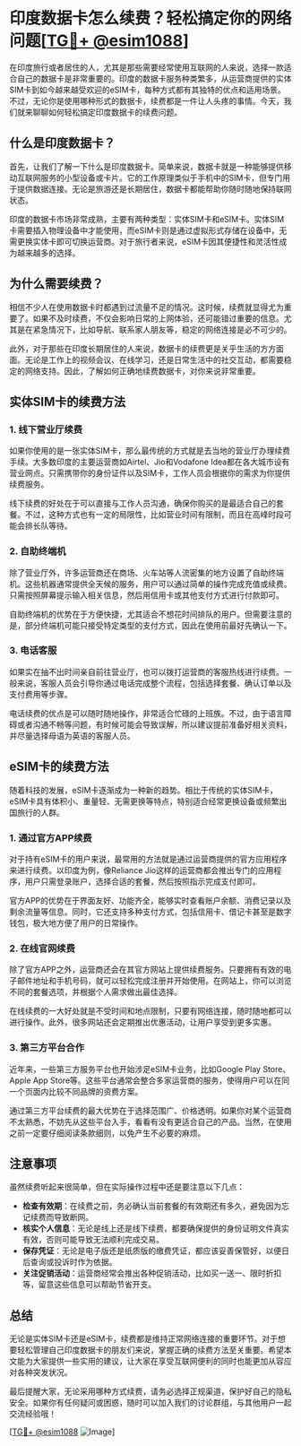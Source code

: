 # 印度数据卡怎么续费？轻松搞定你的网络问题[[TG💪+ @esim1088](https://t.me/s/esim1088)]

在印度旅行或者居住的人，尤其是那些需要经常使用互联网的人来说，选择一款适合自己的数据卡是非常重要的。印度的数据卡服务种类繁多，从运营商提供的实体SIM卡到如今越来越受欢迎的eSIM卡，每种方式都有其独特的优点和适用场景。不过，无论你是使用哪种形式的数据卡，续费都是一件让人头疼的事情。今天，我们就来聊聊如何轻松搞定印度数据卡的续费问题。

## 什么是印度数据卡？

首先，让我们了解一下什么是印度数据卡。简单来说，数据卡就是一种能够提供移动互联网服务的小型设备或卡片。它的工作原理类似于手机中的SIM卡，但专门用于提供数据连接。无论是旅游还是长期居住，数据卡都能帮助你随时随地保持联网状态。

印度的数据卡市场非常成熟，主要有两种类型：实体SIM卡和eSIM卡。实体SIM卡需要插入物理设备中才能使用，而eSIM卡则是通过虚拟形式存储在设备中，无需更换实体卡即可切换运营商。对于旅行者来说，eSIM卡因其便捷性和灵活性成为越来越多的选择。

## 为什么需要续费？

相信不少人在使用数据卡时都遇到过流量不足的情况。这时候，续费就显得尤为重要了。如果不及时续费，不仅会影响日常的上网体验，还可能错过重要的信息。尤其是在紧急情况下，比如导航、联系家人朋友等，稳定的网络连接是必不可少的。

此外，对于那些在印度长期居住的人来说，数据卡的续费更是关乎生活的方方面面。无论是工作上的视频会议、在线学习，还是日常生活中的社交互动，都需要稳定的网络支持。因此，了解如何正确地续费数据卡，对你来说非常重要。

## 实体SIM卡的续费方法

### 1. 线下营业厅续费

如果你使用的是一张实体SIM卡，那么最传统的方式就是去当地的营业厅办理续费手续。大多数印度的主要运营商如Airtel、Jio和Vodafone Idea都在各大城市设有营业网点。只需携带你的身份证件以及SIM卡，工作人员会根据你的需求为你提供续费服务。

线下续费的好处在于可以直接与工作人员沟通，确保你购买的是最适合自己的套餐。不过，这种方式也有一定的局限性，比如营业时间有限制，而且在高峰时段可能会排长队等待。

### 2. 自助终端机

除了营业厅外，许多运营商还在商场、火车站等人流密集的地方设置了自助终端机。这些机器通常提供全天候的服务，用户可以通过简单的操作完成充值或续费。只需按照屏幕提示输入相关信息，然后用信用卡或其他支付方式进行付款即可。

自助终端机的优势在于方便快捷，尤其适合不想花时间排队的用户。但需要注意的是，部分终端机可能只接受特定类型的支付方式，因此在使用前最好先确认一下。

### 3. 电话客服

如果实在抽不出时间亲自前往营业厅，也可以拨打运营商的客服热线进行续费。一般来说，客服人员会引导你通过电话完成整个流程，包括选择套餐、确认订单以及支付费用等步骤。

电话续费的优点是可以随时随地操作，非常适合忙碌的上班族。不过，由于语言障碍或者沟通不畅等问题，有时候可能会导致误解，所以建议提前准备好相关资料，并尽量选择母语为英语的客服人员。

## eSIM卡的续费方法

随着科技的发展，eSIM卡逐渐成为一种新的趋势。相比于传统的实体SIM卡，eSIM卡具有体积小、重量轻、无需更换等特点，特别适合经常更换设备或频繁出国旅行的人群。

### 1. 通过官方APP续费

对于持有eSIM卡的用户来说，最常用的方法就是通过运营商提供的官方应用程序来进行续费。以印度为例，像Reliance Jio这样的运营商都会推出专门的应用程序，用户只需登录账户，选择合适的套餐，然后按照指示完成支付即可。

官方APP的优势在于界面友好、功能齐全，能够实时查看账户余额、消费记录以及剩余流量等信息。同时，它还支持多种支付方式，包括信用卡、借记卡甚至是数字钱包，极大地方便了用户的日常操作。

### 2. 在线官网续费

除了官方APP之外，运营商还会在其官方网站上提供续费服务。只要拥有有效的电子邮件地址和手机号码，就可以轻松完成注册并开始使用。在网站上，你可以浏览不同的套餐选项，并根据个人需求做出最佳选择。

在线续费的一大好处就是不受时间和地点限制，只要有网络连接，随时随地都可以进行操作。此外，很多网站还会定期推出优惠活动，让用户享受到更多实惠。

### 3. 第三方平台合作

近年来，一些第三方服务平台也开始涉足eSIM卡业务，比如Google Play Store、Apple App Store等。这些平台通常会整合多家运营商的服务，使得用户可以在同一个页面内比较不同品牌的资费方案。

通过第三方平台续费的最大优势在于选择范围广、价格透明。如果你对某个运营商不太熟悉，不妨先从这些平台入手，看看有没有更适合自己的产品。当然，在使用之前一定要仔细阅读条款细则，以免产生不必要的麻烦。

## 注意事项

虽然续费听起来很简单，但在实际操作过程中还是要注意以下几点：

- **检查有效期**：在续费之前，务必确认当前套餐的有效期还有多久，避免因为忘记续费而导致断网。
- **核实个人信息**：无论是线上还是线下续费，都要确保提供的身份证明文件真实有效，否则可能导致无法顺利完成交易。
- **保存凭证**：无论是电子版还是纸质版的缴费凭证，都应该妥善保管好，以便日后查询或投诉时作为依据。
- **关注促销活动**：运营商经常会推出各种促销活动，比如买一送一、限时折扣等，留意这些信息可以帮助节省开支。

## 总结

无论是实体SIM卡还是eSIM卡，续费都是维持正常网络连接的重要环节。对于想要轻松管理自己印度数据卡的朋友们来说，掌握正确的续费方法至关重要。希望本文能为大家提供一些实用的建议，让大家在享受互联网便利的同时也能更加从容应对各种突发状况。

最后提醒大家，无论采用哪种方式续费，请务必选择正规渠道，保护好自己的隐私安全。如果你有任何疑问或困惑，随时可以加入我们的讨论群组，与其他用户一起交流经验哦！

[[TG💪+ @esim1088](https://t.me/s/esim1088) ![Image](https://i.postimg.cc/4NQfJmqS/Snipaste-2025-05-13-00-14-12.png)]